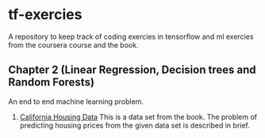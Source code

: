 # tf-exercies
A repository to keep track of coding exercies in tensorflow and ml exercies from the coursera course and the book.

## Chapter 2 (Linear Regression, Decision trees and Random Forests)
An end to end machine learning problem.
1. [California Housing Data](https://github.com/mm-crj/tf-exercies/tree/master/Regression/California%20housing) This is a data set from the book. The problem of predicting housing prices from the given data set is described in brief.
